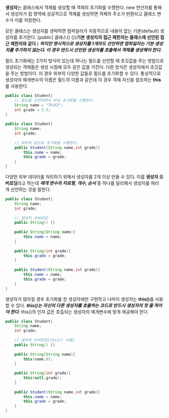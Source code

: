 <b>생성자</b>는 클래스에서 객체를 생성할 때 객체의 초기화를 수행한다. 
new 연산자를 통해서 생성자가 힙 영역에 성공적으로 객체를 생성하면 객체의 주소가 반환되고 클래스 변수가 이를 저장한다.
<br>

모든 클래스는 생성자를 생략하면 컴파일러가 자동적으로 내용이 없는 기본(default) 생성자를 추가한다. [public] 클래스() {}(<b>기본 생성자의 접근 제한자는 클래스에 선언된 접근 제한자와 같다</b>.) 
<b><i>하지만 명시적으로 생성자를 1개라도 선언하면 컴파일러는 기본 생성자를 추가하지 않는다. 이 경우 반드시 선언된 생성자를 호출해서 객체를 생성해야 한다.</i></b>

필드 초기화에는 2가지 방식이 있는데 하나는 필드를 선언할 때 초깃값을 주는 방법으로 생성되는 객체들은 생성 시점에 모두 같은 값을 가진다. 
다른 방식은 생성자에서 초깃값을 주는 방법이다. 이 경우 외부의 다양한 값들로 필드를 초기화할 수 있다. 
통상적으로 생성자의 매개변수의 이름은 필드의 이름과 같은데 이 경우 객체 자신을 참조하는 <b>this</b>를 사용한다.

```java
public class Student{
    // 필드를 선언하면서 바로 초기화를 수행한다.
    String name = "가나다";
    int grade = 3.5;
}
 
public class Student{
    String name;
    int grade;
    
    // 외부의 값으로 초기화를 수행한다.
    public Student(String name,int grade){
        this.name = name;
        this.grade = grade;
    }
}
```

다양한 외부 데이터를 처리하기 위해서 생성자를 2개 이상 만들 수 있다. 이를 <b>생성자 오버로딩</b>라고 하는데 <b><i>매개 변수의 자료형, 개수, 순서</b></i> 중 하나를 달리해서 생성자를 여러 개 선언하는 것을 말한다.

```java
public class Student{
    String name;
    int grade;
    
    // 생성자 오버로딩
    public String() {}
 
    public String(String name){
        this.name = name;
    }
 
    public String(int grade){
        this.grade = grade;
    }
 
    public Student(String name,int grade){
        this.name = name;
        this.grade = grade;
    }
}
```

생성자가 많아질 경우 초기화를 한 생성자에만 구현하고 나머지 생성자는 <b>this()</b>를 사용할 수 있다. 
<b><i>this()는 자신의 다른 생성자를 호출하는 코드로 반드시 생성자의 첫 줄 적어야 한다.</i></b> this()의 인자 값은 호출되는 생성자의 매개변수에 맞게 제공해야 한다.

```java
public class Student{
    String name;
    int grade;
    
    // 생성자 오버로딩(this() 사용)
    public String() {}
 
    public String(String name){
        this(name,0);
    }
 
    public String(int grade){
        this(null,grade);        
    }
 
    public Student(String name,int grade){
        this.name = name;
        this.grade = grade;
    }
}
```
